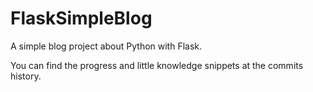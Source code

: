 # FlaskSimpleBlog
A simple blog project about Python with Flask.

You can find the progress and little knowledge snippets at the commits history.
